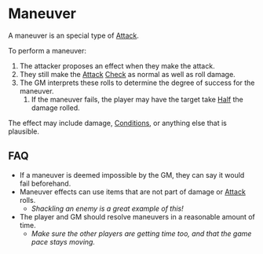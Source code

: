 # Maneuver

A maneuver is an special type of [Attack](Attack.md).

To perform a maneuver:

1. The attacker proposes an effect when they make the attack.
2. They still make the [Attack](Attack.md) [Check](../Core%20Procedures/Check.md) as normal as well as roll damage.
3. The GM interprets these rolls to determine the degree of success for the maneuver.
	1. If the maneuver fails, the player may have the target take [Half](../Core%20Procedures/Half.md) the damage rolled.

The effect may include damage, [Conditions](../Conditions/{Conditions}.md), or anything else that is plausible.

## FAQ

- If a maneuver is deemed impossible by the GM, they can say it would fail beforehand.
- Maneuver effects can use items that are not part of damage or [Attack](Attack.md) rolls.
	- *Shackling an enemy is a great example of this!*
- The player and GM should resolve maneuvers in a reasonable amount of time.
	- *Make sure the other players are getting time too, and that the game pace stays moving.*
